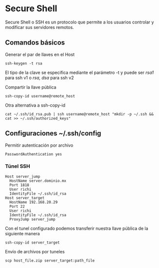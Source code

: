 # Secure Shell 

Secure Shell o SSH es un protocolo que permite a los usuarios controlar y modificar sus servidores remotos.


## Comandos básicos

Generar el par de llaves en el Host
    
    ssh-keygen -t rsa

El tipo de la clave se especifica mediante el parámetro -t y puede ser _rsa1_ para ssh v1 o _rsa, dsa_ para ssh v2

Compartir la llave pública
  
    ssh-copy-id username@remote_host
    
Otra alternativa a ssh-copy-id

    cat ~/.ssh/id_rsa.pub | ssh username@remote_host "mkdir -p ~/.ssh && cat >> ~/.ssh/authorized_keys"


## Configuraciones ~/.ssh/config 

Permitir autenticación por archivo

    PasswordAuthentication yes



### Túnel SSH


    Host server_jump
      HostName server.dominio.mx
      Port 1818
      User richi
      IdentityFile ~/.ssh/id_rsa
    Host server_target
      HostName 192.168.20.29
      Port 22
      User richi
      IdentityFile ~/.ssh/id_rsa
      ProxyJump server_jump

  
 Con el tunel configurado podemos transferir nuestra llave pública de la siguiente manera
    
    ssh-copy-id server_target
    
 
Envío de archivos por tuneles
    
    scp host_file.zip server_target:path_file
